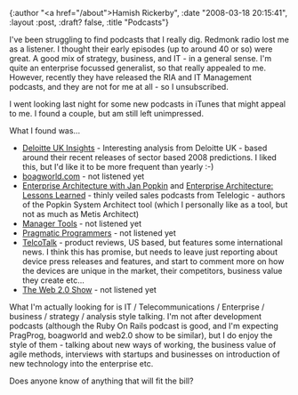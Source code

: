 {:author "<a href=\"/about\">Hamish Rickerby</a>", :date "2008-03-18 20:15:41", :layout :post, :draft? false, :title "Podcasts"}

I've been struggling to find podcasts that I really dig.  Redmonk radio lost me as a listener.  I thought their early episodes (up to around 40 or so) were great.  A good mix of strategy, business, and IT - in a general sense.  I'm quite an enterprise focussed generalist, so that really appealed to me.  However, recently they have released the RIA and IT Management podcasts, and they are not for me at all - so I unsubscribed.

I went looking last night for some new podcasts in iTunes that might appeal to me.  I found a couple, but am still left unimpressed.

What I found was...
<ul>
	<li><a href="http://feeds.feedburner.com/DeliotteUKInsights">Deloitte UK Insights</a> - Interesting analysis from Deloitte UK - based around their recent releases of sector based 2008 predictions.  I liked this, but I'd like it to be more frequent than yearly :-)</li>
	<li><a href="http://feeds.feedburner.com/boagworldpodcast?v=2">boagworld.com</a> - not listened yet</li>
	<li><a href="http://www.newworldpodcasting.com/files/tracking/feed/telelogic/57_feed_itunes.xml">Enterprise Architecture with Jan Popkin</a> and <a href="http://www.newworldpodcasting.com/files/tracking/feed/telelogic/53_feed_itunes.xml">Enterprise Architecture: Lessons Learned</a> - thinly veiled sales podcasts from Telelogic - authors of the Popkin System Architect tool (which I personally like as a tool, but not as much as Metis Architect)</li>
	<li><a href="http://www.manager-tools.com/podcasts/feed/rss2">Manager Tools</a> - not listened yet</li>
	<li><a href="http://pragprog.com/podcasts/feed.rss">Pragmatic Programmers</a> - not listened yet</li>
	<li><a href="http://feeds.jabalog.com/telcotalk">TelcoTalk</a> - product reviews, US based, but features some international news.  I think this has promise, but needs to leave just reporting about device press releases and features, and start to comment more on how the devices are unique in the market, their competitors, business value they create etc...</li>
	<li><a href="http://feeds.feedburner.com/web20Show">The Web 2.0 Show</a> - not listened yet</li>
</ul>

What I'm actually looking for is IT / Telecommunications / Enterprise / business / strategy / analysis style talking.  I'm not after development podcasts (although the Ruby On Rails podcast is good, and I'm expecting PragProg, boagworld and web2.0 show to be similar), but I do enjoy the style of them - talking about new ways of working, the business value of agile methods, interviews with startups and businesses on introduction of new technology into the enterprise etc.  

Does anyone know of anything that will fit the bill?
